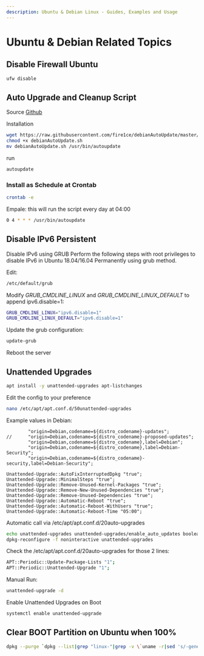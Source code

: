 ```yaml
---
description: Ubuntu & Debian Linux - Guides, Examples and Usage
---
```


# Ubuntu & Debian Related Topics

## Disable Firewall Ubuntu

```bash
ufw disable
```

## Auto Upgrade and Cleanup Script

Source [Github](https://github.com/fire1ce/debianAutoUpdate)

Installation

```bash
wget https://raw.githubusercontent.com/fire1ce/debianAutoUpdate/master/debianAutoUpdate.sh
chmod +x debianAutoUpdate.sh
mv debianAutoUpdate.sh /usr/bin/autoupdate
```

run

```bash
autoupdate
```

### Install as Schedule at Crontab

```bash
crontab -e
```

Empale: this will run the script every day at 04:00

```bash
0 4 * * * /usr/bin/autoupdate
```

## Disable IPv6 Persistent

Disable IPv6 using GRUB
Perform the following steps with root privileges to disable IPv6 in Ubuntu 18.04/16.04 Permanently using grub method.

Edit:

```bash
/etc/default/grub
```

Modify _GRUB_CMDLINE_LINUX_ and _GRUB_CMDLINE_LINUX_DEFAULT_ to append ipv6.disable=1:

```bash
GRUB_CMDLINE_LINUX="ipv6.disable=1"
GRUB_CMDLINE_LINUX_DEFAULT="ipv6.disable=1"
```

Update the grub configuration:

```bash
update-grub
```

Reboot the server

## Unattended Upgrades

```bash
apt install -y unattended-upgrades apt-listchanges
```

Edit the config to your preference

```bash
nano /etc/apt/apt.conf.d/50unattended-upgrades
```

Example values in Debian:

```config
        "origin=Debian,codename=${distro_codename}-updates";
//      "origin=Debian,codename=${distro_codename}-proposed-updates";
        "origin=Debian,codename=${distro_codename},label=Debian";
        "origin=Debian,codename=${distro_codename},label=Debian-Security";
        "origin=Debian,codename=${distro_codename}-security,label=Debian-Security";

Unattended-Upgrade::AutoFixInterruptedDpkg "true";
Unattended-Upgrade::MinimalSteps "true";
Unattended-Upgrade::Remove-Unused-Kernel-Packages "true";
Unattended-Upgrade::Remove-New-Unused-Dependencies "true";
Unattended-Upgrade::Remove-Unused-Dependencies "true";
Unattended-Upgrade::Automatic-Reboot "true";
Unattended-Upgrade::Automatic-Reboot-WithUsers "true";
Unattended-Upgrade::Automatic-Reboot-Time "05:00";
```

Automatic call via /etc/apt/apt.conf.d/20auto-upgrades

```bash
echo unattended-upgrades unattended-upgrades/enable_auto_updates boolean true | debconf-set-selections
dpkg-reconfigure -f noninteractive unattended-upgrades
```

Check the /etc/apt/apt.conf.d/20auto-upgrades for those 2 lines:

```bash
APT::Periodic::Update-Package-Lists "1";
APT::Periodic::Unattended-Upgrade "1";
```

Manual Run:

```bash
unattended-upgrade -d
```

Enable Unattended Upgrades on Boot

```bash
systemctl enable unattended-upgrade
```


## Clear BOOT Partition on Ubuntu when 100%

```bash
dpkg --purge `dpkg --list|grep "linux-"|grep -v \`uname -r|sed 's/-generic//g'\`|cut -d" " -f3|grep "[0-9]-"|paste -sd " " -`
```
